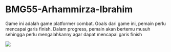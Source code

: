 # BMG55-Arhammirza-Ibrahim

Game ini adalah game platformer combat. Goals dari game ini, pemain perlu mencapai garis finish. Dalam progress, pemain akan bertemu musuh sehingga perlu mengalahkanny agar dapat mencapai garis finish

![](https://github.com/BMG55-Arhammirza-Ibrahim/gameplay_giphy.gif)
